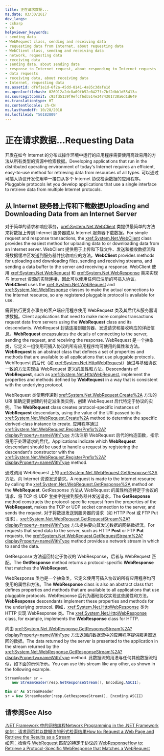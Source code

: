 ```yaml
---
title: 正在请求数据...
ms.date: 03/30/2017
dev_langs:
- csharp
- vb
helpviewer_keywords:
- sending data
- WebRequest class, sending and receiving data
- requesting data from Internet, about requesting data
- WebClient class, sending and receiving data
- network, requesting data
- receiving data
- sending data, about sending data
- response to Internet request, about responding to Internet requests
- data requests
- receiving data, about receiving data
- Internet, requesting data
ms.assetid: df6f1e1d-6f2a-45dd-8141-4a85c3dafe1d
ms.openlocfilehash: 026912a2dc8a09fb52e0427fc7bf2dbb1d55413a
ms.sourcegitcommit: c93fd5139f9efcf6db514e3474301738a6d1d649
ms.translationtype: HT
ms.contentlocale: zh-CN
ms.lasthandoff: 10/28/2018
ms.locfileid: "50182809"
---
```

# <a name="requesting-data"></a><span data-ttu-id="127d4-102">正在请求数据...</span><span class="sxs-lookup"><span data-stu-id="127d4-102">Requesting Data</span></span>
<span data-ttu-id="127d4-103">开发在如今 Internet 的分布式操作环境中运行的应用程序需要使用高效易用的方法从所有类型的资源中检索数据。</span><span class="sxs-lookup"><span data-stu-id="127d4-103">Developing applications that run in the distributed operating environment of today's Internet requires an efficient, easy-to-use method for retrieving data from resources of all types.</span></span> <span data-ttu-id="127d4-104">可以通过可插入协议开发使用单一接口从多个 Internet 协议检索数据的应用程序。</span><span class="sxs-lookup"><span data-stu-id="127d4-104">Pluggable protocols let you develop applications that use a single interface to retrieve data from multiple Internet protocols.</span></span>  
  
## <a name="uploading-and-downloading-data-from-an-internet-server"></a><span data-ttu-id="127d4-105">从 Internet 服务器上传和下载数据</span><span class="sxs-lookup"><span data-stu-id="127d4-105">Uploading and Downloading Data from an Internet Server</span></span>  
 <span data-ttu-id="127d4-106">对于简单的请求和响应事务，<xref:System.Net.WebClient> 类提供最简单的方法来将数据上传到 Internet 服务器或从 Internet 服务器下载数据。</span><span class="sxs-lookup"><span data-stu-id="127d4-106">For simple request and response transactions, the <xref:System.Net.WebClient> class provides the easiest method for uploading data to or downloading data from an Internet server.</span></span> <span data-ttu-id="127d4-107">WebClient 提供用于上传和下载文件、发送和接收数据流和将数据缓冲区发送到服务器并接收响应的方法。</span><span class="sxs-lookup"><span data-stu-id="127d4-107">**WebClient** provides methods for uploading and downloading files, sending and receiving streams, and sending a data buffer to the server and receiving a response.</span></span> <span data-ttu-id="127d4-108">WebClient 使用 <xref:System.Net.WebRequest> 和 <xref:System.Net.WebResponse> 类来实现与 Internet 资源的实际连接，因此可以使用任何已注册的可插入协议。</span><span class="sxs-lookup"><span data-stu-id="127d4-108">**WebClient** uses the <xref:System.Net.WebRequest> and <xref:System.Net.WebResponse> classes to make the actual connections to the Internet resource, so any registered pluggable protocol is available for use.</span></span>  
  
 <span data-ttu-id="127d4-109">需要执行更复杂事务的客户端应用程序使用 WebRequest 类及其后代从服务器请求数据。</span><span class="sxs-lookup"><span data-stu-id="127d4-109">Client applications that need to make more complex transactions request data from servers using the **WebRequest** class and its descendants.</span></span> <span data-ttu-id="127d4-110">WebRequest 封装连接到服务器、发送请求和接收响应的详细信息。</span><span class="sxs-lookup"><span data-stu-id="127d4-110">**WebRequest** encapsulates the details of connecting to the server, sending the request, and receiving the response.</span></span> <span data-ttu-id="127d4-111">WebRequest 是一个抽象类，它定义一组使用可插入协议的所有应用程序均可使用的属性和方法。</span><span class="sxs-lookup"><span data-stu-id="127d4-111">**WebRequest** is an abstract class that defines a set of properties and methods that are available to all applications that use pluggable protocols.</span></span> <span data-ttu-id="127d4-112">WebRequest 的后代（如 <xref:System.Net.HttpWebRequest>）通过与基础协议一致的方法实现由 WebRequest 定义的属性和方法。</span><span class="sxs-lookup"><span data-stu-id="127d4-112">Descendants of **WebRequest**, such as <xref:System.Net.HttpWebRequest>, implement the properties and methods defined by **WebRequest** in a way that is consistent with the underlying protocol.</span></span>  
  
 <span data-ttu-id="127d4-113">WebRequest 类使用传递到 <xref:System.Net.WebRequest.Create%2A> 方法的 URI 值确定要创建的特定派生类实例，创建 WebRequest 后代特定于协议的实例。</span><span class="sxs-lookup"><span data-stu-id="127d4-113">The **WebRequest** class creates protocol-specific instances of **WebRequest** descendants, using the value of the URI passed to its <xref:System.Net.WebRequest.Create%2A> method to determine the specific derived-class instance to create.</span></span> <span data-ttu-id="127d4-114">应用程序通过 <xref:System.Net.WebRequest.RegisterPrefix%2A?displayProperty=nameWithType> 方法注册 WebRequest 后代的构造函数，指示将用于处理请求的后代。</span><span class="sxs-lookup"><span data-stu-id="127d4-114">Applications indicate which **WebRequest** descendant should be used to handle a request by registering the descendant's constructor with the <xref:System.Net.WebRequest.RegisterPrefix%2A?displayProperty=nameWithType> method.</span></span>  
  
 <span data-ttu-id="127d4-115">通过调用 WebRequest 上的 <xref:System.Net.WebRequest.GetResponse%2A> 方法，向 Internet 资源发送请求。</span><span class="sxs-lookup"><span data-stu-id="127d4-115">A request is made to the Internet resource by calling the <xref:System.Net.WebRequest.GetResponse%2A> method on the **WebRequest**.</span></span> <span data-ttu-id="127d4-116">GetResponse 方法从 WebRequest 的属性构造特定于协议的请求、将 TCP 或 UDP 套接字连接到服务器并发送请求。</span><span class="sxs-lookup"><span data-stu-id="127d4-116">The **GetResponse** method constructs the protocol-specific request from the properties of the **WebRequest**, makes the TCP or UDP socket connection to the server, and sends the request.</span></span> <span data-ttu-id="127d4-117">对于将数据发送到服务器的请求（如 HTTP Post 或 FTP Put 请求），<xref:System.Net.WebRequest.GetRequestStream%2A?displayProperty=nameWithType> 方法提供要向其发送数据的网络数据流。</span><span class="sxs-lookup"><span data-stu-id="127d4-117">For requests that send data to the server, such as HTTP **Post** or FTP **Put** requests, the <xref:System.Net.WebRequest.GetRequestStream%2A?displayProperty=nameWithType> method provides a network stream in which to send the data.</span></span>  
  
 <span data-ttu-id="127d4-118">GetResponse 方法返回特定于协议的 WebResponse，后者与 WebRequest 匹配。</span><span class="sxs-lookup"><span data-stu-id="127d4-118">The **GetResponse** method returns a protocol-specific **WebResponse** that matches the **WebRequest.**</span></span>  
  
 <span data-ttu-id="127d4-119">WebResponse 类也是一个抽象类，它定义使用可插入协议的所有应用程序均可使用的属性和方法。</span><span class="sxs-lookup"><span data-stu-id="127d4-119">The **WebResponse** class is also an abstract class that defines properties and methods that are available to all applications that use pluggable protocols.</span></span> <span data-ttu-id="127d4-120">WebResponse 后代为基础协议实现这些属性和方法。</span><span class="sxs-lookup"><span data-stu-id="127d4-120">**WebResponse** descendants implement these properties and methods for the underlying protocol.</span></span> <span data-ttu-id="127d4-121">例如，<xref:System.Net.HttpWebResponse> 类为 HTTP 实现 WebResponse 类。</span><span class="sxs-lookup"><span data-stu-id="127d4-121">The <xref:System.Net.HttpWebResponse> class, for example, implements the **WebResponse** class for HTTP.</span></span>  
  
 <span data-ttu-id="127d4-122">向由 <xref:System.Net.WebResponse.GetResponseStream%2A?displayProperty=nameWithType> 方法返回的数据流中的应用程序提供服务器返回的数据。</span><span class="sxs-lookup"><span data-stu-id="127d4-122">The data returned by the server is presented to the application in the stream returned by the <xref:System.Net.WebResponse.GetResponseStream%2A?displayProperty=nameWithType> method.</span></span> <span data-ttu-id="127d4-123">此数据流的用法与任何其他数据流相似，如下面的示例所示。</span><span class="sxs-lookup"><span data-stu-id="127d4-123">You can use this stream like any other, as shown in the following example.</span></span>  
  
```csharp  
StreamReader sr =  
   new StreamReader(resp.GetResponseStream(), Encoding.ASCII);  
```  
  
```vb  
Dim sr As StreamReader  
sr = New StreamReader(resp.GetResponseStream(), Encoding.ASCII)  
```  
  
## <a name="see-also"></a><span data-ttu-id="127d4-124">请参阅</span><span class="sxs-lookup"><span data-stu-id="127d4-124">See Also</span></span>  
 [<span data-ttu-id="127d4-125">.NET Framework 中的网络编程</span><span class="sxs-lookup"><span data-stu-id="127d4-125">Network Programming in the .NET Framework</span></span>](../../../docs/framework/network-programming/index.md)  
 [<span data-ttu-id="127d4-126">如何：请求网页并以数据流的形式检索结果</span><span class="sxs-lookup"><span data-stu-id="127d4-126">How to: Request a Web Page and Retrieve the Results as a Stream</span></span>](../../../docs/framework/network-programming/how-to-request-a-web-page-and-retrieve-the-results-as-a-stream.md)  
 [<span data-ttu-id="127d4-127">如何：检索与 WebRequest 匹配的特定于协议的 WebResponse</span><span class="sxs-lookup"><span data-stu-id="127d4-127">How to: Retrieve a Protocol-Specific WebResponse that Matches a WebRequest</span></span>](../../../docs/framework/network-programming/how-to-retrieve-a-protocol-specific-webresponse-that-matches-a-webrequest.md)

